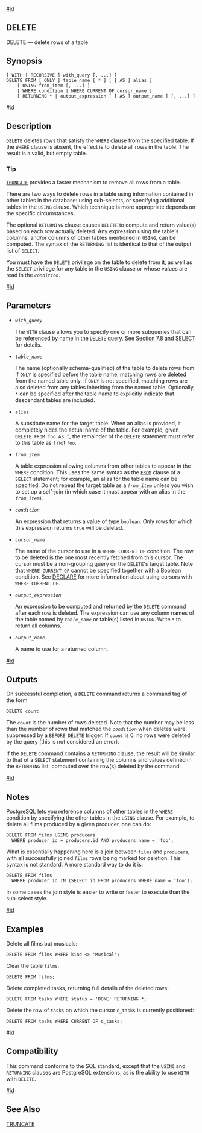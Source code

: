 [#id](#SQL-DELETE)

## DELETE

DELETE — delete rows of a table

## Synopsis

```
[ WITH [ RECURSIVE ] with_query [, ...] ]
DELETE FROM [ ONLY ] table_name [ * ] [ [ AS ] alias ]
    [ USING from_item [, ...] ]
    [ WHERE condition | WHERE CURRENT OF cursor_name ]
    [ RETURNING * | output_expression [ [ AS ] output_name ] [, ...] ]
```

[#id](#id-1.9.3.100.5)

## Description

`DELETE` deletes rows that satisfy the `WHERE` clause from the specified table. If the `WHERE` clause is absent, the effect is to delete all rows in the table. The result is a valid, but empty table.

### Tip

[`TRUNCATE`](sql-truncate) provides a faster mechanism to remove all rows from a table.

There are two ways to delete rows in a table using information contained in other tables in the database: using sub-selects, or specifying additional tables in the `USING` clause. Which technique is more appropriate depends on the specific circumstances.

The optional `RETURNING` clause causes `DELETE` to compute and return value(s) based on each row actually deleted. Any expression using the table's columns, and/or columns of other tables mentioned in `USING`, can be computed. The syntax of the `RETURNING` list is identical to that of the output list of `SELECT`.

You must have the `DELETE` privilege on the table to delete from it, as well as the `SELECT` privilege for any table in the `USING` clause or whose values are read in the _`condition`_.

[#id](#id-1.9.3.100.6)

## Parameters

- _`with_query`_

  The `WITH` clause allows you to specify one or more subqueries that can be referenced by name in the `DELETE` query. See [Section 7.8](queries-with) and [SELECT](sql-select) for details.

- _`table_name`_

  The name (optionally schema-qualified) of the table to delete rows from. If `ONLY` is specified before the table name, matching rows are deleted from the named table only. If `ONLY` is not specified, matching rows are also deleted from any tables inheriting from the named table. Optionally, `*` can be specified after the table name to explicitly indicate that descendant tables are included.

- _`alias`_

  A substitute name for the target table. When an alias is provided, it completely hides the actual name of the table. For example, given `DELETE FROM foo AS f`, the remainder of the `DELETE` statement must refer to this table as `f` not `foo`.

- _`from_item`_

  A table expression allowing columns from other tables to appear in the `WHERE` condition. This uses the same syntax as the [`FROM`](sql-select#SQL-FROM) clause of a `SELECT` statement; for example, an alias for the table name can be specified. Do not repeat the target table as a _`from_item`_ unless you wish to set up a self-join (in which case it must appear with an alias in the _`from_item`_).

- _`condition`_

  An expression that returns a value of type `boolean`. Only rows for which this expression returns `true` will be deleted.

- _`cursor_name`_

  The name of the cursor to use in a `WHERE CURRENT OF` condition. The row to be deleted is the one most recently fetched from this cursor. The cursor must be a non-grouping query on the `DELETE`'s target table. Note that `WHERE CURRENT OF` cannot be specified together with a Boolean condition. See [DECLARE](sql-declare) for more information about using cursors with `WHERE CURRENT OF`.

- _`output_expression`_

  An expression to be computed and returned by the `DELETE` command after each row is deleted. The expression can use any column names of the table named by _`table_name`_ or table(s) listed in `USING`. Write `*` to return all columns.

- _`output_name`_

  A name to use for a returned column.

[#id](#id-1.9.3.100.7)

## Outputs

On successful completion, a `DELETE` command returns a command tag of the form

```
DELETE count
```

The _`count`_ is the number of rows deleted. Note that the number may be less than the number of rows that matched the _`condition`_ when deletes were suppressed by a `BEFORE DELETE` trigger. If _`count`_ is 0, no rows were deleted by the query (this is not considered an error).

If the `DELETE` command contains a `RETURNING` clause, the result will be similar to that of a `SELECT` statement containing the columns and values defined in the `RETURNING` list, computed over the row(s) deleted by the command.

[#id](#id-1.9.3.100.8)

## Notes

PostgreSQL lets you reference columns of other tables in the `WHERE` condition by specifying the other tables in the `USING` clause. For example, to delete all films produced by a given producer, one can do:

```
DELETE FROM films USING producers
  WHERE producer_id = producers.id AND producers.name = 'foo';
```

What is essentially happening here is a join between `films` and `producers`, with all successfully joined `films` rows being marked for deletion. This syntax is not standard. A more standard way to do it is:

```
DELETE FROM films
  WHERE producer_id IN (SELECT id FROM producers WHERE name = 'foo');
```

In some cases the join style is easier to write or faster to execute than the sub-select style.

[#id](#id-1.9.3.100.9)

## Examples

Delete all films but musicals:

```
DELETE FROM films WHERE kind <> 'Musical';
```

Clear the table `films`:

```
DELETE FROM films;
```

Delete completed tasks, returning full details of the deleted rows:

```
DELETE FROM tasks WHERE status = 'DONE' RETURNING *;
```

Delete the row of `tasks` on which the cursor `c_tasks` is currently positioned:

```
DELETE FROM tasks WHERE CURRENT OF c_tasks;
```

[#id](#id-1.9.3.100.10)

## Compatibility

This command conforms to the SQL standard, except that the `USING` and `RETURNING` clauses are PostgreSQL extensions, as is the ability to use `WITH` with `DELETE`.

[#id](#id-1.9.3.100.11)

## See Also

[TRUNCATE](sql-truncate)
